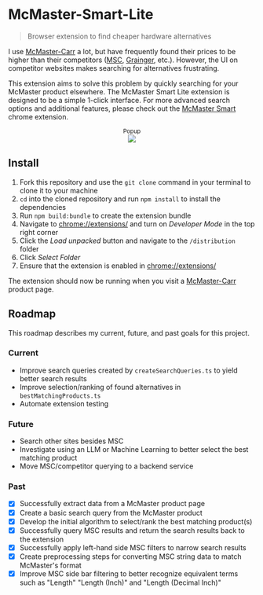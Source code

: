 # McMaster-Smart-Lite

> Browser extension to find cheaper hardware alternatives

I use [McMaster-Carr](https://mcmaster.com) a lot, but have frequently found their prices to be higher than their competitors ([MSC](https://mscdirect.com), [Grainger](https://grainger.com), etc.). However, the UI on competitor websites makes searching for alternatives frustrating.

This extension aims to solve this problem by quickly searching for your McMaster product elsewhere. The McMaster Smart Lite extension is designed to be a simple 1-click interface. For more advanced search options and additional features, please check out the [McMaster Smart](https://github.com/snaeem3/mcmaster-smart) chrome extension.

<p align="center">
<sub>Popup</sub><br/>
<img src="https://github-production-user-asset-6210df.s3.amazonaws.com/11710951/449775728-e8157419-6690-4dc0-8a69-e789f0a93750.PNG?X-Amz-Algorithm=AWS4-HMAC-SHA256&X-Amz-Credential=AKIAVCODYLSA53PQK4ZA%2F20250601%2Fus-east-1%2Fs3%2Faws4_request&X-Amz-Date=20250601T140412Z&X-Amz-Expires=300&X-Amz-Signature=6bd1884225e44d2a524952f347c66b7b75b0d74827b5edf89cd676c8c0a927c9&X-Amz-SignedHeaders=host"><br/>
</p>

## Install
1. Fork this repository and use the `git clone` command in your terminal to clone it to your machine
2. `cd` into the cloned repository and run `npm install` to install the dependencies
3. Run `npm build:bundle` to create the extension bundle
4. Navigate to [chrome://extensions/](chrome://extensions/) and turn on _Developer Mode_ in the top right corner
5. Click the _Load unpacked_ button and navigate to the `/distribution` folder
6. Click _Select Folder_
7. Ensure that the extension is enabled in [chrome://extensions/](chrome://extensions/)

The extension should now be running when you visit a [McMaster-Carr](https://mcmaster.com) product page.

## Roadmap
This roadmap describes my current, future, and past goals for this project. 

### Current
* Improve search queries created by `createSearchQueries.ts` to yield better search results
* Improve selection/ranking of found alternatives in `bestMatchingProducts.ts`
* Automate extension testing


### Future
* Search other sites besides MSC
* Investigate using an LLM or Machine Learning to better select the best matching product
* Move MSC/competitor querying to a backend service

### Past
- [x] Successfully extract data from a McMaster product page
- [x] Create a basic search query from the McMaster product
- [x] Develop the initial algorithm to select/rank the best matching product(s)
- [x] Successfully query MSC results and return the search results back to the extension
- [x] Successfully apply left-hand side MSC filters to narrow search results
- [x] Create preprocessing steps for converting MSC string data to match McMaster's format
- [x] Improve MSC side bar filtering to better recognize equivalent terms such as "Length" "Length (Inch)" and "Length (Decimal Inch)"
